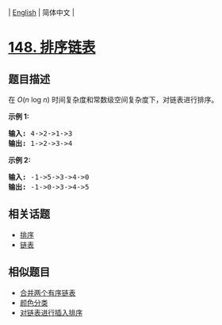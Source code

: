 
| [English](README_EN.md) | 简体中文 |

# [148. 排序链表](https://leetcode-cn.com/problems/sort-list/)

## 题目描述

<p>在&nbsp;<em>O</em>(<em>n</em>&nbsp;log&nbsp;<em>n</em>) 时间复杂度和常数级空间复杂度下，对链表进行排序。</p>

<p><strong>示例 1:</strong></p>

<pre><strong>输入:</strong> 4-&gt;2-&gt;1-&gt;3
<strong>输出:</strong> 1-&gt;2-&gt;3-&gt;4
</pre>

<p><strong>示例 2:</strong></p>

<pre><strong>输入:</strong> -1-&gt;5-&gt;3-&gt;4-&gt;0
<strong>输出:</strong> -1-&gt;0-&gt;3-&gt;4-&gt;5</pre>


## 相关话题

- [排序](https://leetcode-cn.com/tag/sort)
- [链表](https://leetcode-cn.com/tag/linked-list)

## 相似题目

- [合并两个有序链表](../merge-two-sorted-lists/README.md)
- [颜色分类](../sort-colors/README.md)
- [对链表进行插入排序](../insertion-sort-list/README.md)
